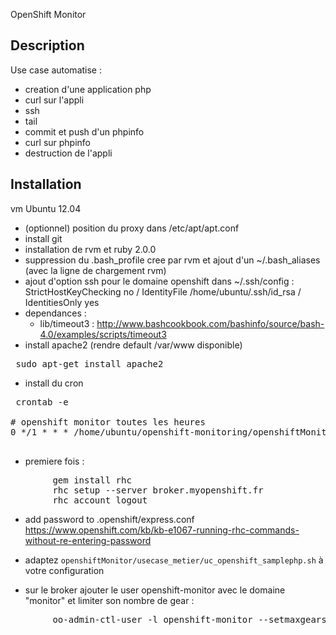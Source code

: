 OpenShift Monitor

Description
------------
Use case automatise :
- creation d'une application php
- curl sur l'appli
- ssh
- tail
- commit et push d'un phpinfo
- curl sur phpinfo
- destruction de l'appli


Installation
------------
vm Ubuntu 12.04
- (optionnel) position du proxy dans /etc/apt/apt.conf
- install git
- installation de rvm et ruby 2.0.0
- suppression du .bash_profile cree par rvm et ajout d'un ~/.bash_aliases (avec la ligne de chargement rvm)
- ajout d'option ssh pour le domaine openshift dans ~/.ssh/config : StrictHostKeyChecking no / IdentityFile /home/ubuntu/.ssh/id_rsa / IdentitiesOnly yes
- dependances :
  - lib/timeout3 : http://www.bashcookbook.com/bashinfo/source/bash-4.0/examples/scripts/timeout3
- install apache2 (rendre default /var/www disponible)
<pre>
 sudo apt-get install apache2
</pre>

- install du cron

<pre>
 crontab -e

# openshift monitor toutes les heures
0 */1 * * * /home/ubuntu/openshift-monitoring/openshiftMonitor/cron_apache_openshift_usecase

</pre>


- premiere fois :
<pre>
        gem install rhc
        rhc setup --server broker.myopenshift.fr
        rhc account logout
</pre>
- add password to .openshift/express.conf https://www.openshift.com/kb/kb-e1067-running-rhc-commands-without-re-entering-password


- adaptez <code>openshiftMonitor/usecase_metier/uc_openshift_samplephp.sh</code> à votre configuration

- sur le broker ajouter le user openshift-monitor avec le domaine "monitor" et limiter son nombre de gear :
<pre>
        oo-admin-ctl-user -l openshift-monitor --setmaxgears 3
</pre>


